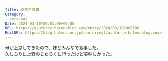 ```yaml
---
Title: 家族で食事
Category:
- personal
Date: 2024-03-10T00:01:00+09:00
URL: https://asuforce.hatenablog.com/entry/2024/03/10/000100
EditURL: https://blog.hatena.ne.jp/asuforcegt/asuforce.hatenablog.com/atom/entry/6801883189089771270
---
```


母が上京してきたので、妹とみんなで食事した。  
久しぶりに上野のじゅらくに行ったけど美味しかった。  
